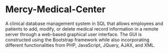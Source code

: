 # Mercy-Medical-Center
A clinical database management system in SQL that allows employees and patients to add, modify, or delete medical record information in a remote server through a web-based graphical user interface. The GUI is constructed using the Bootstrap framework while also incorporating different functionalities from PHP, JavaScript, JQuery, AJAX, and XML.
